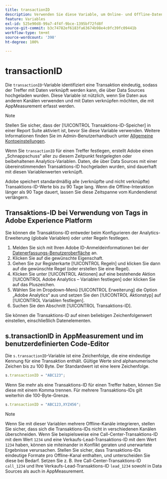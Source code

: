 ```yaml
---
title: transactionID
description: Verwenden Sie diese Variable, um Online- und Offline-Daten miteinander zu verknüpfen.
feature: Variables
exl-id: 525e90d8-99a7-4f4f-9bce-1395bf72fd8f
source-git-commit: b3c74782ef6183fa63674b98e4c0fc39fc09441b
workflow-type: tm+mt
source-wordcount: '398'
ht-degree: 100%

---
```


# transactionID

Die `transactionID`-Variable identifiziert eine Transaktion eindeutig, sodass der Treffer mit Daten verknüpft werden kann, die über Data Sources hochgeladen wurden. Diese Variable ist nützlich, wenn Sie Daten aus anderen Kanälen verwenden und mit Daten verknüpfen möchten, die mit AppMeasurement erfasst werden.

>[!NOTE]
>
>Stellen Sie sicher, dass der [!UICONTROL Transaktions-ID-Speicher] in einer Report Suite aktiviert ist, bevor Sie diese Variable verwenden. Weitere Informationen finden Sie im Admin-Benutzerhandbuch unter [Allgemeine Kontoeinstellungen](/help/admin/admin/general-acct-settings-admin.md).

Wenn Sie `transactionID` für einen Treffer festlegen, erstellt Adobe einen „Schnappschuss“ aller zu diesem Zeitpunkt festgelegten oder beibehaltenen Analytics-Variablen. Daten, die über Data Sources mit einer übereinstimmenden Transaktions-ID hochgeladen wurden, sind dauerhaft mit diesen Variablenwerten verknüpft.

Adobe speichert standardmäßig alle (verknüpfte und nicht verknüpfte) Transaktions-ID-Werte bis zu 90 Tage lang. Wenn die Offline-Interaktion länger als 90 Tage dauert, lassen Sie diese Zeitspanne vom Kundendienst verlängern.

## Transaktions-ID bei Verwendung von Tags in Adobe Experience Platform

Sie können die Transaktions-ID entweder beim Konfigurieren der Analytics-Erweiterung (globale Variablen) oder unter Regeln festlegen.

1. Melden Sie sich mit Ihren Adobe ID-Anmeldeinformationen bei der [Datenerfassungs-Benutzeroberfläche](https://experience.adobe.com/data-collection) an.
2. Klicken Sie auf die gewünschte Eigenschaft.
3. Gehen Sie zur Registerkarte [!UICONTROL Regeln] und klicken Sie dann auf die gewünschte Regel (oder erstellen Sie eine Regel).
4. Klicken Sie unter [!UICONTROL Aktionen] auf eine bestehende Aktion [!UICONTROL Adobe Analytics – Variablen festlegen] oder klicken Sie auf das Pluszeichen.
5. Wählen Sie im Dropdown-Menü [!UICONTROL Erweiterung] die Option „Adobe Analytics“ aus und setzen Sie den [!UICONTROL Aktionstyp] auf [!UICONTROL Variablen festlegen].
6. Suchen Sie den Abschnitt [!UICONTROL Transaktions-ID].

Sie können die Transaktions-ID auf einen beliebigen Zeichenfolgenwert einstellen, einschließlich Datenelementen.

## s.transactionID in AppMeasurement und im benutzerdefinierten Code-Editor

Die `s.transactionID`-Variable ist eine Zeichenfolge, die eine eindeutige Kennung für eine Transaktion enthält. Gültige Werte sind alphanumerische Zeichen bis zu 100 Byte. Der Standardwert ist eine leere Zeichenfolge.

```js
s.transactionID = "ABC123";
```

Wenn Sie mehr als eine Transaktions-ID für einen Treffer haben, können Sie diese mit einem Komma trennen. Für mehrere Transaktions-IDs gilt weiterhin die 100-Byte-Grenze.

```js
s.transactionID = "ABC123,XYZ456";
```

>[!NOTE]
>
>Wenn Sie mit dieser Variablen mehrere Offline-Kanäle integrieren, stellen Sie sicher, dass sich die Transaktions-IDs nicht in verschiedenen Kanälen überschneiden. Wenn Sie beispielsweise eine Call-Center-Transaktions-ID mit dem Wert `1234` und eine Verkaufs-Lead-Transaktions-ID mit dem Wert `1234` haben, können sie miteinander in Konflikt geraten und unerwartete Ergebnisse verursachen. Stellen Sie sicher, dass Transaktions-IDs eindeutige Formate pro Offline-Kanal enthalten, und unterscheiden Sie diese bei Bedarf. Setzen Sie z. B. Ihre Call-Center-Transaktions-ID `call_1234` und Ihre Verkaufs-Lead-Transaktions-ID `lead_1234` sowohl in Data Sources als auch in AppMeasurement.
